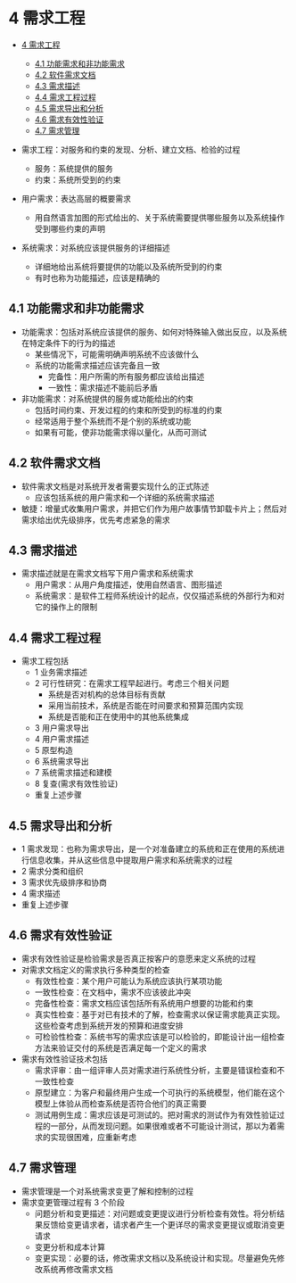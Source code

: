 # 4 需求工程

- [4 需求工程](#4-%E9%9C%80%E6%B1%82%E5%B7%A5%E7%A8%8B)
  - [4.1 功能需求和非功能需求](#41-%E5%8A%9F%E8%83%BD%E9%9C%80%E6%B1%82%E5%92%8C%E9%9D%9E%E5%8A%9F%E8%83%BD%E9%9C%80%E6%B1%82)
  - [4.2 软件需求文档](#42-%E8%BD%AF%E4%BB%B6%E9%9C%80%E6%B1%82%E6%96%87%E6%A1%A3)
  - [4.3 需求描述](#43-%E9%9C%80%E6%B1%82%E6%8F%8F%E8%BF%B0)
  - [4.4 需求工程过程](#44-%E9%9C%80%E6%B1%82%E5%B7%A5%E7%A8%8B%E8%BF%87%E7%A8%8B)
  - [4.5 需求导出和分析](#45-%E9%9C%80%E6%B1%82%E5%AF%BC%E5%87%BA%E5%92%8C%E5%88%86%E6%9E%90)
  - [4.6 需求有效性验证](#46-%E9%9C%80%E6%B1%82%E6%9C%89%E6%95%88%E6%80%A7%E9%AA%8C%E8%AF%81)
  - [4.7 需求管理](#47-%E9%9C%80%E6%B1%82%E7%AE%A1%E7%90%86)

- 需求工程：对服务和约束的发现、分析、建立文档、检验的过程
  - 服务：系统提供的服务
  - 约束：系统所受到的约束
- 用户需求：表达高层的概要需求
  - 用自然语言加图的形式给出的、关于系统需要提供哪些服务以及系统操作受到哪些约束的声明
- 系统需求：对系统应该提供服务的详细描述
  - 详细地给出系统将要提供的功能以及系统所受到的约束
  - 有时也称为功能描述，应该是精确的

## 4.1 功能需求和非功能需求

- 功能需求：包括对系统应该提供的服务、如何对特殊输入做出反应，以及系统在特定条件下的行为的描述
  - 某些情况下，可能需明确声明系统不应该做什么
  - 系统的功能需求描述应该完备且一致
    - 完备性：用户所需的所有服务都应该给出描述
    - 一致性：需求描述不能前后矛盾
- 非功能需求：对系统提供的服务或功能给出的约束
  - 包括时间约束、开发过程的约束和所受到的标准的约束
  - 经常适用于整个系统而不是个别的系统或功能
  - 如果有可能，使非功能需求得以量化，从而可测试

## 4.2 软件需求文档

- 软件需求文档是对系统开发者需要实现什么的正式陈述
  - 应该包括系统的用户需求和一个详细的系统需求描述
- 敏捷：增量式收集用户需求，并把它们作为用户故事情节卸载卡片上；然后对需求给出优先级排序，优先考虑紧急的需求

## 4.3 需求描述

- 需求描述就是在需求文档写下用户需求和系统需求
  - 用户需求：从用户角度描述，使用自然语言、图形描述
  - 系统需求：是软件工程师系统设计的起点，仅仅描述系统的外部行为和对它的操作上的限制

## 4.4 需求工程过程

- 需求工程包括
  - 1 业务需求描述
  - 2 可行性研究：在需求工程早起进行。考虑三个相关问题
    - 系统是否对机构的总体目标有贡献
    - 采用当前技术，系统是否能在时间要求和预算范围内实现
    - 系统是否能和正在使用中的其他系统集成
  - 3 用户需求导出
  - 4 用户需求描述
  - 5 原型构造
  - 6 系统需求导出
  - 7 系统需求描述和建模
  - 8 复查(需求有效性验证)
  - 重复上述步骤

## 4.5 需求导出和分析

- 1 需求发现：也称为需求导出，是一个对准备建立的系统和正在使用的系统进行信息收集，并从这些信息中提取用户需求和系统需求的过程
- 2 需求分类和组织
- 3 需求优先级排序和协商
- 4 需求描述
- 重复上述步骤

## 4.6 需求有效性验证

- 需求有效性验证是检验需求是否真正按客户的意愿来定义系统的过程
- 对需求文档定义的需求执行多种类型的检查
  - 有效性检查：某个用户可能认为系统应该执行某项功能
  - 一致性检查：在文档中，需求不应该彼此冲突
  - 完备性检查：需求文档应该包括所有系统用户想要的功能和约束
  - 真实性检查：基于对已有技术的了解，检查需求以保证需求能真正实现。这些检查考虑到系统开发的预算和进度安排
  - 可检验性检查：系统书写的需求应该是可以检验的，即能设计出一组检查方法来验证交付的系统是否满足每一个定义的需求
- 需求有效性验证技术包括
  - 需求评审：由一组评审人员对需求进行系统性分析，主要是错误检查和不一致性检查
  - 原型建立：为客户和最终用户生成一个可执行的系统模型，他们能在这个模型上体验从而检查系统是否符合他们的真正需要
  - 测试用例生成：需求应该是可测试的。把对需求的测试作为有效性验证过程的一部分，从而发现问题。如果很难或者不可能设计测试，那以为着需求的实现很困难，应重新考虑

## 4.7 需求管理

- 需求管理是一个对系统需求变更了解和控制的过程
- 需求变更管理过程有 3 个阶段
  - 问题分析和变更描述：对问题或变更提议进行分析检查有效性。将分析结果反馈给变更请求者，请求者产生一个更详尽的需求变更提议或取消变更请求
  - 变更分析和成本计算
  - 变更实现：必要的话，修改需求文档以及系统设计和实现。尽量避免先修改系统再修改需求文档
